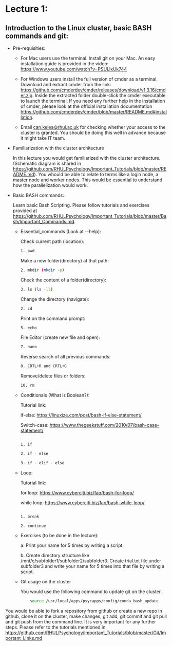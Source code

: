 # Lecture 1:
## Introduction to the Linux cluster, basic BASH commands and git:


  - Pre-requisities:

    - For Mac users use the terminal. Install git on your Mac. An easy installation guide is provided in the video: https://www.youtube.com/watch?v=PSULlxUk744
    
    - For Windows users install the full version of cmder as a terminal. Download and extract cmder from the link: https://github.com/cmderdev/cmder/releases/download/v1.3.16/cmder.zip. Inside the extracted folder double-click the cmder executable to launch the terminal. If you need any further help in the installation of cmder, please look at the official installation documentation https://github.com/cmderdev/cmder/blob/master/README.md#installation.
    
    - Email <can.keles@rhul.ac.uk> for checking whether your access to the cluster is granted. You should be doing this well in advance because it might take IT team.

  - Familiarization with the cluster architecture
  
    In this lecture you would get familiarized with the cluster architecture. (Schematic diagram is shared in https://github.com/RHULPsychology/Important_Tutorials/blob/master/README.md). You whould be able to relate to terms like a login node, a master node and worker nodes. This would be essential to understand how the parallelization would work.
    
  - Basic BASH commands:
  
    Learn basic Bash Scripting. Please follow tutorials and exercises provided at https://github.com/RHULPsychology/Important_Tutorials/blob/master/Bash/Important_Commands.md.
   
   
    - Essential_commands (Look at --help):
      
      Check current path (location):
      
      ```bash
      1. pwd
      ```
      Make a new folder(directory) at that path:
      
      ```bash
      2. mkdir (mkdir -p)
      ```
      Check the content of a folder(directory):
      
      ```bash
      3. ls (ls -ll)
      ```
      Change the directory (navigate):
      
      ```bash
      2. cd
      ```
      Print on the command prompt:

      ```bash
      5. echo
      ```
      File Editor (create new file and open):

      ```bash
      7. nano
      ```
      Reverse search of all previous commands:
      
      ```bash
      8. CRTL+R and CRTL+G
      ```
      Remove/delete files or folders:

      ```bash
      10. rm
      ```

    - Conditionals (What is Boolean?): 

      Tutorial link: 

      if-else:
      https://linuxize.com/post/bash-if-else-statement/

      Switch-case: 
      https://www.thegeekstuff.com/2010/07/bash-case-statement/

      ```bash

      1. if

      2. if - else

      3. if - elif - else

      ```

    - Loop: 

      Tutorial link: 

      for loop:
      https://www.cyberciti.biz/faq/bash-for-loop/

      while loop: 
      https://www.cyberciti.biz/faq/bash-while-loop/

      ```bash

      1. break

      2. continue

      ```

    - Exercises (to be done in the lecture): 

      a. Print your name for 5 times by writing a script.

      b. Create directory structure like /mnt/c/subfolder1/subfolder2/subfolder3. Create trial.txt file under subfolder3 and write your name for 5 times into that file by writing a script.
             

    - Git usage on the cluster
  
      You would use the following command to update git on the cluster. 

      ```bash
          source /usr/local/apps/psycapps/config/conda_bash_update
      ```

   You would be able to fork a repository from github or create a new repo in github, clone it on the cluster, make changes, git add, git commit and git pull and git push from the command line. It is very important for any further steps. Please refer to the tutorials mentioned in https://github.com/RHULPsychology/Important_Tutorials/blob/master/Git/Important_Links.md
